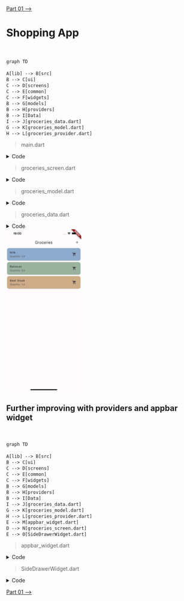 [Part 01 -->](https://github.com/PriyathamVarma/Learn-Flutter/blob/main/Shopping-App/Part-01.md)

# Shopping App

```mermaid


graph TD

A[lib] --> B[src]
B --> C[ui]
C --> D[screens]
C --> E[common]
C --> F[widgets]
B --> G[models]
B --> H[providers]
B --> I[Data]
I --> J[groceries_data.dart]
G --> K[groceries_model.dart]
H --> L[groceries_provider.dart]

```

> main.dart

<details>
  <summary>Code</summary>

```dart
// This is the main dart file
// IMPORTS
import 'package:flutter/material.dart';
import 'package:shopping_app/src/ui/screens/groceries_screen.dart';

void main() {
  runApp(
    MaterialApp(
      theme: ThemeData().copyWith(
        scaffoldBackgroundColor: Colors.white,
        cardColor: Colors.amberAccent,
        // textTheme: GoogleFonts.latoTextTheme(),
      ),
      home: const GroceriesScreen(),
    ),
  );
}

```
  
</details>


> groceries_screen.dart


<details>
  <summary>Code</summary>

```dart
/* 
  This is the widget
   for  groceries
*/

// Imports
// Packages
import "package:flutter/material.dart";
import "package:shopping_app/src/data/groceries_data.dart";
import "package:shopping_app/src/models/groceries_model.dart";

class GroceriesScreen extends StatelessWidget {
  const GroceriesScreen({super.key});

  final List<Grocery> groceries = dummyGroceries;

  @override
  Widget build(context) {
    Widget activeContent;

    if (dummyGroceries.isEmpty) {
      activeContent = const Text('No groceries');
    } else {
      activeContent = ListView.builder(
        itemCount: dummyGroceries.length,
        itemBuilder: (context, index) {
          final grocery = dummyGroceries[index];

          return Card(
            color: grocery.color.withOpacity(0.3), // Use color with opacity
            child: ListTile(
              title: Text(grocery.grocery),
              subtitle: Text("Quantity: ${grocery.quantity}"),
              trailing: const Icon(Icons.shopping_cart),
            ),
          );
        },
      );
    }

    return MaterialApp(
      home: Scaffold(
        appBar: AppBar(
          title: const Text("Groceries"),
          actions: <Widget>[
            IconButton(
              icon: const Icon(Icons.add),
              onPressed: () {},
            ),
          ],
        ),
        body: Center(
          child: activeContent,
        ),
      ),
    );
  }
}

```
  
</details>

> groceries_model.dart


<details>
  <summary>Code</summary>

```dart
/*
  This is the model for 
  groceries data
*/

import 'package:flutter/material.dart';

class Grocery {
  const Grocery({
    required this.id,
    required this.grocery,
    required this.color,
    required this.quantity,
  });

  final String id;
  final String grocery;
  final Color color;
  final double quantity;
}

```
  
</details>


> groceries_data.dart

<details>
  <summary>Code</summary>

```dart
/* 
  This is the dummy groceries data
*/

import 'package:flutter/material.dart';
import 'package:shopping_app/src/models/groceries_model.dart';

const dummyGroceries = [
  Grocery(id: "1", grocery: "Milk", color: Colors.blue, quantity: 1),
  Grocery(id: "2", grocery: "Bananas", color: Colors.green, quantity: 5),
  Grocery(id: "3", grocery: "Beef Steak", color: Colors.orange, quantity: 1),
];

```
  
</details>


<img src="https://github.com/PriyathamVarma/Learn-Flutter/blob/main/Images/Simulator%20Screenshot%20-%20Dice%20Test%20-%202024-01-16%20at%2019.00.01.png" height="auto" width=200 />

## Further improving with providers and appbar widget

```mermaid


graph TD

A[lib] --> B[src]
B --> C[ui]
C --> D[screens]
C --> E[common]
C --> F[widgets]
B --> G[models]
B --> H[providers]
B --> I[Data]
I --> J[groceries_data.dart]
G --> K[groceries_model.dart]
H --> L[groceries_provider.dart]
E --> M[appbar_widget.dart]
D --> N[groceries_screen.dart]
E --> O[SideDrawerWidget.dart]

```
> appbar_widget.dart

<details>
  <summary>Code</summary>

```dart
/*
  This is the common widget for appbar
*/

import 'package:flutter/material.dart';

class AppBarWidget extends StatelessWidget implements PreferredSizeWidget {
  const AppBarWidget({super.key, required this.title});

  final String title;

  @override
  Widget build(BuildContext context) {
    return AppBar(
      title: Text(title),
      actions: <Widget>[
        IconButton(
          icon: const Icon(Icons.add),
          onPressed: () {},
        ),
      ],
    );
  }

  @override
  Size get preferredSize => const Size.fromHeight(kToolbarHeight);
}

```
  
</details>

> SideDrawerWidget.dart

<details>
  <summary>Code</summary>

```dart

/*
  This is the side drwaer widget
*/

import 'package:flutter/material.dart';

class SideDrawerWidget extends StatelessWidget {
  const SideDrawerWidget({super.key});

  @override
  Widget build(BuildContext context) {
    return Drawer(
      child: ListView(
        padding: EdgeInsets.zero,
        children: [
          const DrawerHeader(
            decoration: BoxDecoration(
              color: Colors.yellowAccent,
            ),
            child: Text('Company Name'),
          ),
          ListTile(
            title: const Text('Favorites'),
            onTap: () => {}, // Handle tap actions
          ),
          ListTile(
            title: const Text('New Item'),
            onTap: () => {},
          ),
        ],
      ),
    );
  }
}


```
  
</details>



[Part 01 -->](https://github.com/PriyathamVarma/Learn-Flutter/blob/main/Shopping-App/Part-01.md)
